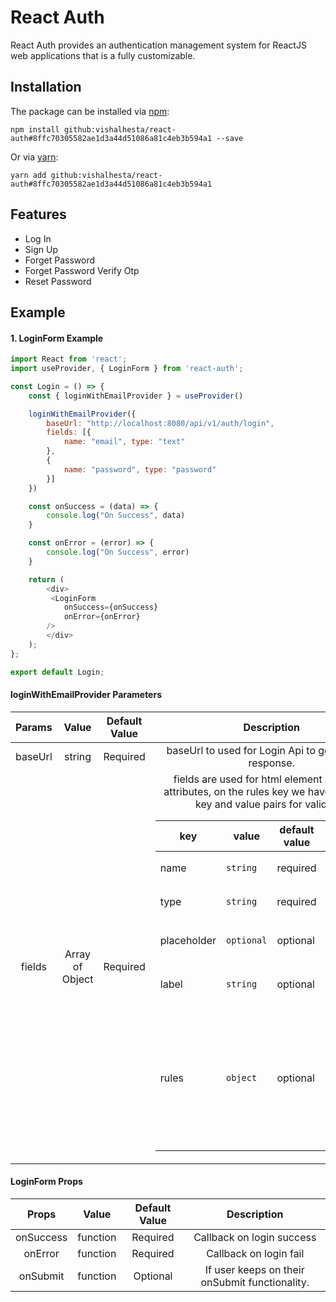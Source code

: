 # React Auth
React Auth provides an authentication management system for ReactJS web applications that is a fully customizable.
## Installation

The package can be installed via [npm](https://github.com/npm/cli):

```
npm install github:vishalhesta/react-auth#8ffc70305582ae1d3a44d51086a81c4eb3b594a1 --save
```

Or via [yarn](https://github.com/yarnpkg/yarn):

```
yarn add github:vishalhesta/react-auth#8ffc70305582ae1d3a44d51086a81c4eb3b594a1
```

## Features

- Log In
- Sign Up
- Forget Password
- Forget Password Verify Otp
- Reset Password

## Example

#### 1. LoginForm Example

```js
import React from 'react';
import useProvider, { LoginForm } from 'react-auth';

const Login = () => {
	const { loginWithEmailProvider } = useProvider()

	loginWithEmailProvider({
	    baseUrl: "http://localhost:8080/api/v1/auth/login",
	    fields: [{
	        name: "email", type: "text"
	    }, 
	    {
	        name: "password", type: "password"
	    }]
	})

	const onSuccess = (data) => {
	    console.log("On Success", data)
	}

	const onError = (error) => {
	    console.log("On Success", error)
	}

	return (
	    <div>
		 <LoginForm
		    onSuccess={onSuccess}
		    onError={onError}
		/>
	    </div>
	);
};

export default Login;
```

#### loginWithEmailProvider Parameters
|    Params    |     Value           |              Default Value               |          Description           |
|:------------:|:-------------------:|:----------------------------------------:|:------------------------------:|
|     baseUrl  |     string          |               Required                   | baseUrl to used for Login Api to get the login response.
|     fields   |   Array  of Object  |               Required                   | fields are used for html element and there attributes, on the rules key we have to passed key and value pairs for validtion,  <table>  <thead>  <tr>  <th>key</th>  <th>value</th>  <th>default value</th> <th>description</th>  </tr>  </thead>  <tbody>  <tr>  <td>name</td>  <td><code>string</code></td>  <td>required</td> <td><code>Name of the input field.</code></td> </tr>  <tr><td>type</td>  <td><code>string</code></td>  <td>required</td> <td><code>Type of the input field.</code></td></tr>  <tr>  <td>placeholder</td>  <td><code>optional</code></td>  <td>optional</td>  <td><code>Placeholder for the input field.</code></td></tr> <tr> <td>label</td>  <td><code>string</code></td>  <td>optional</td> <td><code>Label of that input field.</code></td></tr>  <tr><td>rules</td>  <td><code>object</code></td>  <td>optional</td> <td><code>They have many key and value pair for the particular inout field validation Ex:-required: string, disabled: boolean, etc. </code></td></tr> </tbody></table> 


#### LoginForm Props
|    Props   |     Value           |                Default Value                        |     Description     |
|:------------:|:-------------------:|:---------------------------------------------------:|:-------------------:|
|     onSuccess  |     function        |                Required                           | Callback on login success
|     onError    |     function        |                Required                           | Callback on login fail
|     onSubmit   |     function        |                Optional                           | If user keeps on their onSubmit functionality.
